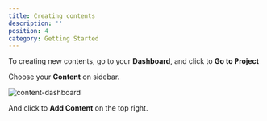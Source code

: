 ```yaml
---
title: Creating contents
description: ''
position: 4
category: Getting Started
---
```


To creating new contents, go to your **Dashboard**, and click to **Go to Project**

<!-- ![dashboard-project](/images/dashboard-project.png) -->

Choose your **Content** on sidebar.

![content-dashboard](/images/content-dashboard.png)

And click to **Add Content** on the top right.

